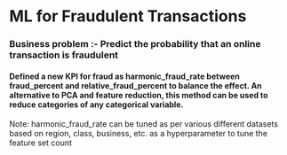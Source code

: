 # ML for Fraudulent Transactions
### Business problem :- Predict the probability that an online transaction is fraudulent 

#### Defined a new KPI for fraud as harmonic_fraud_rate between fraud_percent and relative_fraud_percent to balance the effect. An alternative to PCA and feature reduction, this method can be used to reduce categories of any categorical variable. 
Note: harmonic_fraud_rate can be tuned as per various different datasets based on region, class, business, etc. as a hyperparameter to tune the feature set count 

